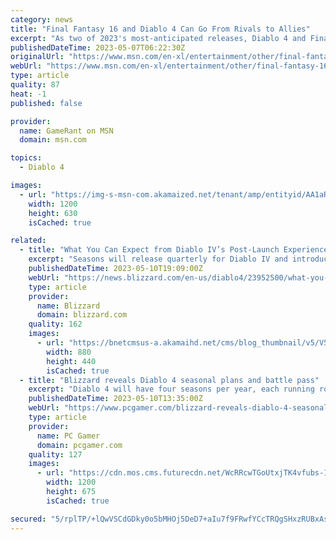 ```yaml
---
category: news
title: "Final Fantasy 16 and Diablo 4 Can Go From Rivals to Allies"
excerpt: "As two of 2023's most-anticipated releases, Diablo 4 and Final Fantasy 16 are positioned as competitors but actually share a lot in common."
publishedDateTime: 2023-05-07T06:22:30Z
originalUrl: "https://www.msn.com/en-xl/entertainment/other/final-fantasy-16-and-diablo-4-can-go-from-rivals-to-allies/ar-AA1aR9Xr"
webUrl: "https://www.msn.com/en-xl/entertainment/other/final-fantasy-16-and-diablo-4-can-go-from-rivals-to-allies/ar-AA1aR9Xr"
type: article
quality: 87
heat: -1
published: false

provider:
  name: GameRant on MSN
  domain: msn.com

topics:
  - Diablo 4

images:
  - url: "https://img-s-msn-com.akamaized.net/tenant/amp/entityid/AA1aRhU7.img?h=630&w=1200&m=6&q=60&o=t&l=f&f=jpg&x=250&y=173"
    width: 1200
    height: 630
    isCached: true

related:
  - title: "What You Can Expect from Diablo IV’s Post-Launch Experiences"
    excerpt: "Seasons will release quarterly for Diablo IV and introduce new Season Journeys, quality-of-life updates, Battle Pass Rewards, and a plethora of other additions to keep Hell’s flames burning bright."
    publishedDateTime: 2023-05-10T19:09:00Z
    webUrl: "https://news.blizzard.com/en-us/diablo4/23952500/what-you-can-expect-from-diablo-iv-s-post-launch-experiences"
    type: article
    provider:
      name: Blizzard
      domain: blizzard.com
    quality: 162
    images:
      - url: "https://bnetcmsus-a.akamaihd.net/cms/blog_thumbnail/v5/V5JMQ0U5F17E1683678374284.png"
        width: 880
        height: 440
        isCached: true
  - title: "Blizzard reveals Diablo 4 seasonal plans and battle pass"
    excerpt: "Diablo 4 will have four seasons per year, each running roughly three months and featuring its own unique \"season journey.\" Seasons will not expand upon the story of the campaignth ..."
    publishedDateTime: 2023-05-10T13:35:00Z
    webUrl: "https://www.pcgamer.com/blizzard-reveals-diablo-4-seasonal-plans-and-battle-pass/"
    type: article
    provider:
      name: PC Gamer
      domain: pcgamer.com
    quality: 127
    images:
      - url: "https://cdn.mos.cms.futurecdn.net/WcRRcwTGoUtxjTK4vfubs-1200-80.jpg"
        width: 1200
        height: 675
        isCached: true

secured: "5/rplTP/+lQwVSCdGDky0o5bMHOj5DeD7+aIu7f9FRwfYCcTRQgSHxzRUBxAs9Zw/kEoHqhkyWX4j1dMzvtMIDA1DEU/pQXQPneioy8SdQ1DObesLTWyw6eQt9XZ9SIHmpT7Eat6vZ3xtUGL8wbIZug3Edyq0dkGv+xy4t1AHoHznN/LLobvBxR2ngsMQTj926pFYhpWNqNuZVOlNnSaB4VpzU1DQ/A7nEUM0yak3Jk7lpi2cJD4/iPuTFbcFLxfb8xnvCMq3Els181ICpTyCzggB0gjyw2Z4dWzR/ULvYKzp/WzLalxD80UuyFTRRFhmxIwNvpskrgMObtKElrg3nC2XlGg0AFaCyO78PwEaOI=;H848DYVRUMbgnLZKW6/jZQ=="
---
```


